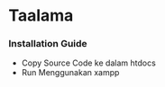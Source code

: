 <h1>Taalama</h1>
<h3>Installation Guide</h3>
<ul>
    <li>Copy Source Code ke dalam htdocs</li>
    <li>Run Menggunakan xampp</li>
</ul>
